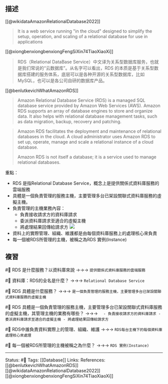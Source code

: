 ## 描述

[[@wikidataAmazonRelationalDatabase2022]]
> It is a web service running "in the cloud" designed to simplify the setup, operation, and scaling of a relational database for use in applications


[[@xiongbenxiongbenxiongFengSiXin74TiaoXiaoXi]]
> RDS（Relational DataBase Service）中文译为关系型数据库服务，也就是我们常说的“云数据库”。从名字可以看出，RDS 的本质是基于关系型数据库搭建的服务体系，底层可以是各种开源的关系型数据库，比如 MySQL，也可以是各公司自研的数据库产品。


[[@benlutkevichWhatAmazonRDS]]
> Amazon Relational Database Service (RDS) is a managed SQL database service provided by Amazon Web Services (AWS). Amazon RDS supports an array of database engines to store and organize data. It also helps with relational database management tasks, such as data migration, backup, recovery and patching.

> Amazon RDS facilitates the deployment and maintenance of relational databases in the cloud. A cloud administrator uses Amazon RDS to set up, operate, manage and scale a relational instance of a cloud database. 
> 
> Amazon RDS is not itself a database; it is a service used to manage relational databases.

重點：
- RDS 是指Relational Database Service，概念上是提供關係式資料庫服務的雲端服務
- 具體是一個負責管理的服務主機，主要管理多台已架設關聯式資料庫服務的虛擬主機。
- 負責管理的主機業務內容：
	- 負責接收請求方的資料庫請求
	- 委派資料庫請求至適合的虛擬主機
	- 將處理結果回傳給請求方
![](https://miro.medium.com/max/1400/1*IDQ1KqkHYWwnwtioleYcNw.png)
- 資料上的實際管理、組織、維護都是由每個資料庫服務上的處理核心來負責
- 每一個被RDS所管理的主機，被稱之為RDS 實例(Instance) 

## 複習
#🧠 RDS 是什麼服務？以資料庫來說 ->->-> `提供關係式資料庫服務的雲端服務`
<!--SR:!2022-10-01,28,250-->

#🧠  資料庫：RDS的全名是什麼？ ->->-> `Relational Database Service`
<!--SR:!2022-09-29,26,250-->

#🧠 RDS 具體是什麼服務？ ->->-> `是一個負責管理的服務主機，主要管理多台已架設關聯式資料庫服務的虛擬主機`
<!--SR:!2022-12-04,66,250-->

#🧠 RDS 具體是一個負責管理的服務主機，主要管理多台已架設關聯式資料庫服務的虛擬主機，其管理主機的業務有哪些？ ->->-> `	- 負責接收請求方的資料庫請求 - 委派資料庫請求至適合的虛擬主機 - 將處理結果回傳給請求方`
<!--SR:!2022-10-01,28,250-->

#🧠 RDS中誰負責資料實際上的管理、組織、維護 ->->-> `RDS每台主機下的每個資料庫處理核心來處理`
<!--SR:!2022-10-08,28,230-->


#🧠 每一個被RDS所管理的主機被稱之為什麼？ ->->-> `RDS 實例(Instance) `
<!--SR:!2022-11-19,57,250-->

---
Status: #🌱 
Tags:
[[Database]]
Links:
References:
[[@benlutkevichWhatAmazonRDS]]
[[@wikidataAmazonRelationalDatabase2022]]
[[@xiongbenxiongbenxiongFengSiXin74TiaoXiaoXi]]